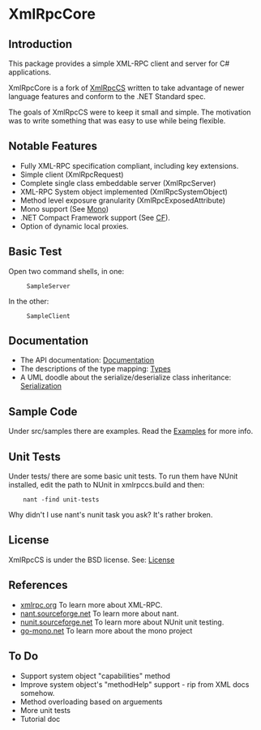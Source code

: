 XmlRpcCore
========

## Introduction

This package provides a simple XML-RPC client and server for C# applications.

XmlRpcCore is a fork of [XmlRpcCS](http://xmlrpccs.sourceforge.net/) written to
take advantage of newer language features and conform to the .NET Standard spec.

The goals of XmlRpcCS were to keep it small and simple. The motivation was to
write something that was easy to use while being flexible.

## Notable Features

  * Fully XML-RPC specification compliant, including key extensions. 
  * Simple client (XmlRpcRequest) 
  * Complete single class embeddable server (XmlRpcServer) 
  * XML-RPC System object implemented (XmlRpcSystemObject) 
  * Method level exposure granularity (XmlRpcExposedAttribute)
  * Mono support (See [Mono](docs/MONO.html)) 
  * .NET Compact Framework support (See [CF](docs/CF.html)). 
  * Option of dynamic local proxies.

## Basic Test

Open two command shells, in one:

    
         SampleServer
    

In the other:

    
         SampleClient
    

## Documentation

  * The API documentation: [Documentation](docs/classes/XmlRpcCS.html)
  * The descriptions of the type mapping: [Types](docs/TYPES.html)
  * A UML doodle about the serialize/deserialize class inheritance: [Serialization](docs/XmlRpcSerialization.png)

## Sample Code

Under src/samples there are examples. Read the [Examples](docs/EXAMPLES.html)
for more info.

## Unit Tests

Under tests/ there are some basic unit tests. To run them have NUnit
installed, edit the path to NUnit in xmlrpccs.build and then:

    
    	nant -find unit-tests

Why didn't I use nant's nunit task you ask? It's rather broken.

## License

XmlRpcCS is under the BSD license. See: [License](LICENSE.html)

## References

  * [xmlrpc.org](http://xmlrpc.org) To learn more about XML-RPC. 
  * [nant.sourceforge.net](http://nant.sourceforge.net) To learn more about nant. 
  * [nunit.sourceforge.net](http://nunit.sourceforge.net) To learn more about NUnit unit testing.
  * [go-mono.net](http://go-mono.net) To learn more about the mono project 

## To Do

  * Support system object "capabilities" method
  * Improve system object's "methodHelp" support - rip from XML docs somehow.
  * Method overloading based on arguements
  * More unit tests
  * Tutorial doc
